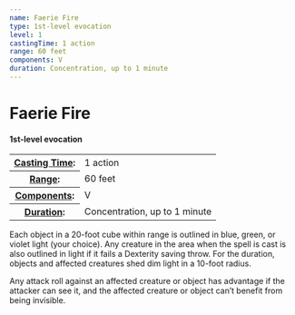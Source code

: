 ```yaml
---
name: Faerie Fire
type: 1st-level evocation
level: 1
castingTime: 1 action
range: 60 feet
components: V
duration: Concentration, up to 1 minute
---
```


Faerie Fire
===========

#### 1st-level evocation

<table cellspacing="0" class="statBlock"><tbody><tr><th><a href="/srd/spellcasting/castingASpell.htm#castingtime">Casting Time</a>:</th><td>1 action</td></tr><tr><th><a href="/srd/spellcasting/castingASpell.htm#range">Range</a>:</th><td>60 feet</td></tr><tr><th><a href="/srd/spellcasting/castingASpell.htm#components">Components</a>:</th><td>V</td></tr><tr><th><a href="/srd/spellcasting/castingASpell.htm#duration">Duration</a>:</th><td>Concentration, up to 1 minute</td></tr></tbody></table>

Each object in a 20-foot cube within range is outlined in blue, green, or violet light (your choice). Any creature in the area when the spell is cast is also outlined in light if it fails a Dexterity saving throw. For the duration, objects and affected creatures shed dim light in a 10-foot radius.

Any attack roll against an affected creature or object has advantage if the attacker can see it, and the affected creature or object can’t benefit from being invisible.